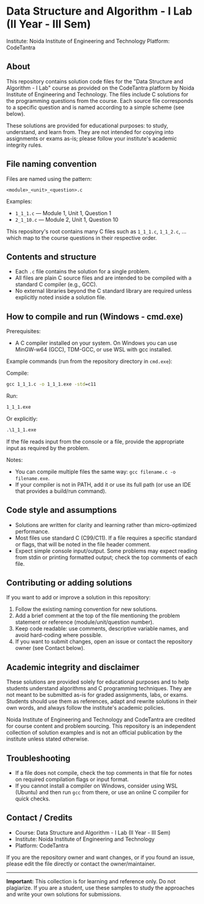 # Data Structure and Algorithm - I Lab (II Year - III Sem)

Institute: Noida Institute of Engineering and Technology
Platform: CodeTantra

## About

This repository contains solution code files for the "Data Structure and Algorithm - I Lab" course as provided on the CodeTantra platform by Noida Institute of Engineering and Technology. The files include C solutions for the programming questions from the course. Each source file corresponds to a specific question and is named according to a simple scheme (see below).

These solutions are provided for educational purposes: to study, understand, and learn from. They are not intended for copying into assignments or exams as-is; please follow your institute's academic integrity rules.

## File naming convention

Files are named using the pattern:

`<module>_<unit>_<question>.c`

Examples:

- `1_1_1.c` — Module 1, Unit 1, Question 1
- `2_1_10.c` — Module 2, Unit 1, Question 10

This repository's root contains many C files such as `1_1_1.c`, `1_1_2.c`, ... which map to the course questions in their respective order.

## Contents and structure

- Each `.c` file contains the solution for a single problem.
- All files are plain C source files and are intended to be compiled with a standard C compiler (e.g., GCC).
- No external libraries beyond the C standard library are required unless explicitly noted inside a solution file.

## How to compile and run (Windows - cmd.exe)

Prerequisites:

- A C compiler installed on your system. On Windows you can use MinGW-w64 (GCC), TDM-GCC, or use WSL with gcc installed.

Example commands (run from the repository directory in `cmd.exe`):

Compile:

```cmd
gcc 1_1_1.c -o 1_1_1.exe -std=c11
```

Run:

```cmd
1_1_1.exe
```

Or explicitly:

```cmd
.\1_1_1.exe
```

If the file reads input from the console or a file, provide the appropriate input as required by the problem.

Notes:

- You can compile multiple files the same way: `gcc filename.c -o filename.exe`.
- If your compiler is not in PATH, add it or use its full path (or use an IDE that provides a build/run command).

## Code style and assumptions

- Solutions are written for clarity and learning rather than micro-optimized performance.
- Most files use standard C (C99/C11). If a file requires a specific standard or flags, that will be noted in the file header comment.
- Expect simple console input/output. Some problems may expect reading from stdin or printing formatted output; check the top comments of each file.

## Contributing or adding solutions

If you want to add or improve a solution in this repository:

1. Follow the existing naming convention for new solutions.
2. Add a brief comment at the top of the file mentioning the problem statement or reference (module/unit/question number).
3. Keep code readable: use comments, descriptive variable names, and avoid hard-coding where possible.
4. If you want to submit changes, open an issue or contact the repository owner (see Contact below).

## Academic integrity and disclaimer

These solutions are provided solely for educational purposes and to help students understand algorithms and C programming techniques. They are not meant to be submitted as-is for graded assignments, labs, or exams. Students should use them as references, adapt and rewrite solutions in their own words, and always follow the institute's academic policies.

Noida Institute of Engineering and Technology and CodeTantra are credited for course content and problem sourcing. This repository is an independent collection of solution examples and is not an official publication by the institute unless stated otherwise.

## Troubleshooting

- If a file does not compile, check the top comments in that file for notes on required compilation flags or input format.
- If you cannot install a compiler on Windows, consider using WSL (Ubuntu) and then run `gcc` from there, or use an online C compiler for quick checks.

## Contact / Credits

- Course: Data Structure and Algorithm - I Lab (II Year - III Sem)
- Institute: Noida Institute of Engineering and Technology
- Platform: CodeTantra

If you are the repository owner and want changes, or if you found an issue, please edit the file directly or contact the owner/maintainer.

---

**Important:** This collection is for learning and reference only. Do not plagiarize. If you are a student, use these samples to study the approaches and write your own solutions for submissions.
